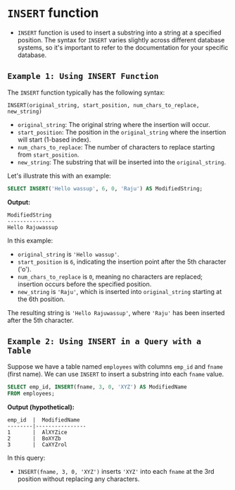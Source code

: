 # `INSERT` function

- `INSERT` function is used to insert a substring into a string at a specified position. The syntax for `INSERT` varies slightly across different database systems, so it's important to refer to the documentation for your specific database.

## `Example 1: Using INSERT Function`
The `INSERT` function typically has the following syntax:
```
INSERT(original_string, start_position, num_chars_to_replace, new_string)
```
- `original_string`: The original string where the insertion will occur.
- `start_position`: The position in the `original_string` where the insertion will start (1-based index).
- `num_chars_to_replace`: The number of characters to replace starting from `start_position`.
- `new_string`: The substring that will be inserted into the `original_string`.

Let's illustrate this with an example:

```sql
SELECT INSERT('Hello wassup', 6, 0, 'Raju') AS ModifiedString;
```

**Output:**
```
ModifiedString
---------------
Hello Rajuwassup
```

In this example:
- `original_string` is `'Hello wassup'`.
- `start_position` is `6`, indicating the insertion point after the 5th character ('o').
- `num_chars_to_replace` is `0`, meaning no characters are replaced; insertion occurs before the specified position.
- `new_string` is `'Raju'`, which is inserted into `original_string` starting at the 6th position.

The resulting string is `'Hello Rajuwassup'`, where `'Raju'` has been inserted after the 5th character.

## `Example 2: Using INSERT in a Query with a Table`
Suppose we have a table named `employees` with columns `emp_id` and `fname` (first name). We can use `INSERT` to insert a substring into each `fname` value.

```sql
SELECT emp_id, INSERT(fname, 3, 0, 'XYZ') AS ModifiedName
FROM employees;
```

**Output (hypothetical):**
```
emp_id  |  ModifiedName
--------|----------------
1       |  AlXYZice
2       |  BoXYZb
3       |  CaXYZrol
```

In this query:
- `INSERT(fname, 3, 0, 'XYZ')` inserts `'XYZ'` into each `fname` at the 3rd position without replacing any characters.
